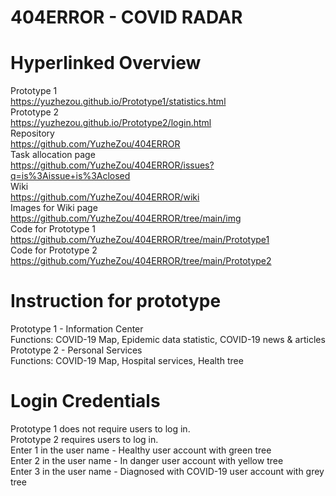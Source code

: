 # 404ERROR - COVID RADAR
# Hyperlinked Overview
Prototype 1<br>
https://yuzhezou.github.io/Prototype1/statistics.html<br>
Prototype 2<br>
https://yuzhezou.github.io/Prototype2/login.html<br>
Repository<br>
https://github.com/YuzheZou/404ERROR<br>
Task allocation page<br>
https://github.com/YuzheZou/404ERROR/issues?q=is%3Aissue+is%3Aclosed<br>
Wiki<br>
https://github.com/YuzheZou/404ERROR/wiki<br>
Images for Wiki page<br>
https://github.com/YuzheZou/404ERROR/tree/main/img<br>
Code for Prototype 1<br>
https://github.com/YuzheZou/404ERROR/tree/main/Prototype1<br>
Code for Prototype 2<br>
https://github.com/YuzheZou/404ERROR/tree/main/Prototype2<br>
# Instruction for prototype
Prototype 1 - Information Center<br>
Functions: COVID-19 Map, Epidemic data statistic, COVID-19 news & articles<br>
Prototype 2 - Personal Services<br>
Functions: COVID-19 Map, Hospital services, Health tree<br>
# Login Credentials
Prototype 1 does not require users to log in.<br>
Prototype 2 requires users to log in.<br>
Enter 1 in the user name - Healthy user account with green tree<br>
Enter 2 in the user name - In danger user account with yellow tree<br>
Enter 3 in the user name - Diagnosed with COVID-19 user account with grey tree<br>
